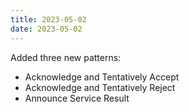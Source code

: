 ```yaml
---
title: 2023-05-02
date: 2023-05-02
---
```


Added three new patterns:

* Acknowledge and Tentatively Accept
* Acknowledge and Tentatively Reject
* Announce Service Result